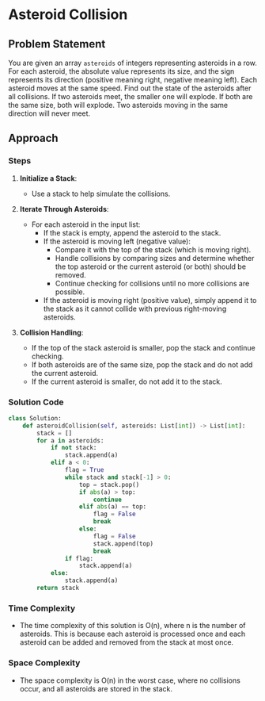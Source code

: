 # Asteroid Collision

## Problem Statement
You are given an array `asteroids` of integers representing asteroids in a row. For each asteroid, the absolute value represents its size, and the sign represents its direction (positive meaning right, negative meaning left). Each asteroid moves at the same speed. Find out the state of the asteroids after all collisions. If two asteroids meet, the smaller one will explode. If both are the same size, both will explode. Two asteroids moving in the same direction will never meet.

## Approach

### Steps

1. **Initialize a Stack**:
   - Use a stack to help simulate the collisions.
   
2. **Iterate Through Asteroids**:
   - For each asteroid in the input list:
     - If the stack is empty, append the asteroid to the stack.
     - If the asteroid is moving left (negative value):
       - Compare it with the top of the stack (which is moving right).
       - Handle collisions by comparing sizes and determine whether the top asteroid or the current asteroid (or both) should be removed.
       - Continue checking for collisions until no more collisions are possible.
     - If the asteroid is moving right (positive value), simply append it to the stack as it cannot collide with previous right-moving asteroids.

3. **Collision Handling**:
   - If the top of the stack asteroid is smaller, pop the stack and continue checking.
   - If both asteroids are of the same size, pop the stack and do not add the current asteroid.
   - If the current asteroid is smaller, do not add it to the stack.

### Solution Code

```python
class Solution:
    def asteroidCollision(self, asteroids: List[int]) -> List[int]:
        stack = []
        for a in asteroids:
            if not stack:
                stack.append(a)
            elif a < 0:
                flag = True
                while stack and stack[-1] > 0:
                    top = stack.pop()
                    if abs(a) > top:
                        continue
                    elif abs(a) == top:
                        flag = False
                        break
                    else:
                        flag = False
                        stack.append(top)
                        break
                if flag:
                    stack.append(a)
            else:
                stack.append(a)
        return stack
```

### Time Complexity
- The time complexity of this solution is O(n), where n is the number of asteroids. This is because each asteroid is processed once and each asteroid can be added and removed from the stack at most once.

### Space Complexity
- The space complexity is O(n) in the worst case, where no collisions occur, and all asteroids are stored in the stack.
